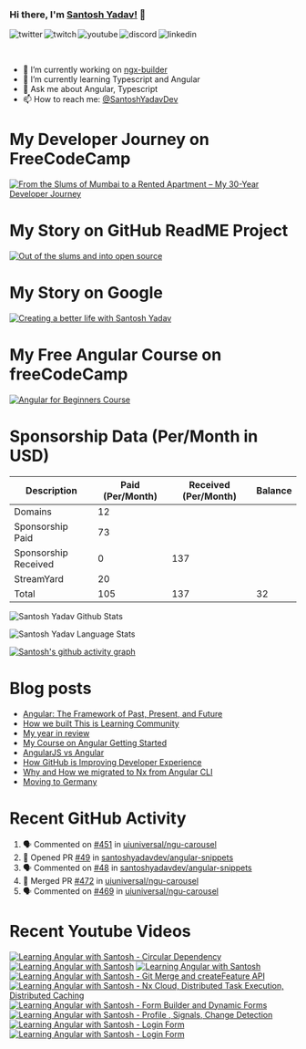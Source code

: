 ### Hi there, I'm [Santosh Yadav!](https://santoshyadav.dev) 👋

<p>
<a href="https://twitter.com/SantoshYadavDev">
   <img align="left" alt="twitter" src="https://img.shields.io/badge/Twitter-1DA1F2?style=for-the-badge&logo=twitter&logoColor=white" />
</a>&nbsp;&nbsp;

<a href="https://www.twitch.tv/santoshyadavdev">
   <img align="left" alt="twitch" src="https://img.shields.io/badge/Twitch-9146FF?style=for-the-badge&logo=twitch&logoColor=white" />
</a>&nbsp;&nbsp;

<a href="https://www.youtube.com/c/TechTalksWithSantosh">
   <img align="left" alt="youtube" src="https://img.shields.io/badge/YouTube-FF0000?style=for-the-badge&logo=youtube&logoColor=white" />
</a>&nbsp;&nbsp;

<a href="https://discord.gg/m6cNkVfXrQ">
   <img align="left" alt="discord" src="https://img.shields.io/badge/Discord-7289DA?style=for-the-badge&logo=discord&logoColor=white" />
</a>&nbsp;&nbsp;

<a href="https://www.linkedin.com/in/santoshyadavdev/">
   <img align="left" alt="linkedin" src="https://img.shields.io/badge/LinkedIn-0077B5?style=for-the-badge&logo=linkedin&logoColor=white" />
</a>
   


<p/>

<br/>
<p>

- 🔭 I’m currently working on [ngx-builder](https://github.com/ngx-builders)
- 🌱 I’m currently learning Typescript and Angular
- 💬 Ask me about Angular, Typescript
- 📫 How to reach me: [@SantoshYadavDev](https://twitter.com/SantoshYadavDev)

</p>

# My Developer Journey on FreeCodeCamp

[![From the Slums of Mumbai to a Rented Apartment – My 30-Year Developer Journey](https://images.ctfassets.net/s5uo95nf6njh/X5UtU4CujK58wJ0GYMOgX/5c270bf97627dd06134c316de8b95e44/Santosh_Yadav_07.01.2023_055.jpg?w=1200&fm=avif)](https://www.freecodecamp.org/news/my-journey-into-tech-from-slums-of-mumbai-to-my-own-apartment/)

# My Story on GitHub ReadME Project

[![Out of the slums and into open source](https://images.ctfassets.net/s5uo95nf6njh/2GWKJkEH95SEwMoqxEBRoX/3413d6d4c8f05070b9d9c549075b537c/Santosh_Yadav_07.01.2023_001_1.jpg?w=1200&fm=avif)](https://github.com/readme/stories/santosh-yadav)

# My Story on Google 

[![Creating a better life with Santosh Yadav](http://img.youtube.com/vi/RpSdB7BTp_U/0.jpg)](https://youtu.be/RpSdB7BTp_U)

# My Free Angular Course on freeCodeCamp

[![Angular for Beginners Course](http://img.youtube.com/vi/3qBXWUpoPHo/0.jpg)](http://www.youtube.com/watch?v=3qBXWUpoPHo)

# Sponsorship Data (Per/Month in USD)

| Description          | Paid (Per/Month) | Received (Per/Month) | Balance |
|----------------------|------------------|----------------------|---------|
| Domains              | 12               |                      |         |
| Sponsorship Paid     | 73               |                      |         |
| Sponsorship Received | 0                | 137                  |         |
| StreamYard           | 20               |                      |         |
| Total                | 105              | 137                  | 32      |

![Santosh Yadav Github Stats](https://github-readme-stats.vercel.app/api?username=SantoshYadavDev&show_icons=true&include_all_commits=true&theme=radical)

![Santosh Yadav Language Stats](https://github-readme-stats.vercel.app/api/top-langs/?username=SantoshYadavDev&layout=compact&theme=radical)

[![Santosh's github activity graph](https://github-readme-activity-graph.vercel.app/graph?username=SantoshYadavDev&theme=github-compact)](https://github.com/ashutosh00710/github-readme-activity-graph)

# Blog posts
<!-- BLOG-POST-LIST:START -->
- [Angular: The Framework of Past, Present, and Future](https://dev.to/this-is-angular/angular-the-framework-of-past-present-and-future-87d)
- [How we built This is Learning Community](https://dev.to/this-is-learning/how-we-built-this-is-learning-community-g34)
- [My year in review](https://dev.to/this-is-learning/my-year-in-review-341d)
- [My Course on Angular Getting Started](https://dev.to/this-is-learning/my-course-on-angular-getting-started-3jec)
- [AngularJS vs Angular](https://dev.to/this-is-angular/angularjs-vs-angular-1gh6)
- [How GitHub is Improving Developer Experience](https://dev.to/this-is-learning/how-github-is-improving-developer-experience-8jj)
- [Why and How we migrated to Nx from Angular CLI](https://dev.to/this-is-angular/why-and-how-we-migrated-to-nx-from-angular-cli-5a61)
- [Moving to Germany](https://dev.to/santoshyadavdev/moving-to-germany-4no9)
<!-- BLOG-POST-LIST:END -->

# Recent GitHub Activity
<!--START_SECTION:activity-->
1. 🗣 Commented on [#451](https://github.com/uiuniversal/ngu-carousel/issues/451#issuecomment-1649739386) in [uiuniversal/ngu-carousel](https://github.com/uiuniversal/ngu-carousel)
2. 💪 Opened PR [#49](https://github.com/santoshyadavdev/angular-snippets/pull/49) in [santoshyadavdev/angular-snippets](https://github.com/santoshyadavdev/angular-snippets)
3. 🗣 Commented on [#48](https://github.com/santoshyadavdev/angular-snippets/pull/48#issuecomment-1648685542) in [santoshyadavdev/angular-snippets](https://github.com/santoshyadavdev/angular-snippets)
4. 🎉 Merged PR [#472](https://github.com/uiuniversal/ngu-carousel/pull/472) in [uiuniversal/ngu-carousel](https://github.com/uiuniversal/ngu-carousel)
5. 🗣 Commented on [#469](https://github.com/uiuniversal/ngu-carousel/pull/469#issuecomment-1648620545) in [uiuniversal/ngu-carousel](https://github.com/uiuniversal/ngu-carousel)
<!--END_SECTION:activity-->

# Recent Youtube Videos
<!-- BEGIN YOUTUBE-CARDS -->
[![Learning Angular with Santosh - Circular Dependency](https://ytcards.demolab.com/?id=MfdRxHKRMVE&title=Learning+Angular+with+Santosh+-+Circular+Dependency&lang=en&timestamp=1688938308&background_color=%230d1117&title_color=%23ffffff&stats_color=%23dedede&width=250&border_radius=5 "Learning Angular with Santosh - Circular Dependency")](https://www.youtube.com/watch?v=MfdRxHKRMVE)
[![Learning Angular with Santosh](https://ytcards.demolab.com/?id=J8p-HIAhErg&title=Learning+Angular+with+Santosh&lang=en&timestamp=1689325403&background_color=%230d1117&title_color=%23ffffff&stats_color=%23dedede&width=250&border_radius=5 "Learning Angular with Santosh")](https://www.youtube.com/watch?v=J8p-HIAhErg)
[![Learning Angular with Santosh](https://ytcards.demolab.com/?id=xQGzyfHE7G4&title=Learning+Angular+with+Santosh&lang=en&timestamp=1689239273&background_color=%230d1117&title_color=%23ffffff&stats_color=%23dedede&width=250&border_radius=5 "Learning Angular with Santosh")](https://www.youtube.com/watch?v=xQGzyfHE7G4)
[![Learning Angular with Santosh - Git Merge and createFeature API](https://ytcards.demolab.com/?id=d3SSojYImng&title=Learning+Angular+with+Santosh+-+Git+Merge+and+createFeature+API&lang=en&timestamp=1689151233&background_color=%230d1117&title_color=%23ffffff&stats_color=%23dedede&width=250&border_radius=5 "Learning Angular with Santosh - Git Merge and createFeature API")](https://www.youtube.com/watch?v=d3SSojYImng)
[![Learning Angular with Santosh - Nx Cloud, Distributed Task Execution, Distributed Caching](https://ytcards.demolab.com/?id=rFQtXK20tgc&title=Learning+Angular+with+Santosh+-+Nx+Cloud%2C+Distributed+Task+Execution%2C+Distributed+Caching&lang=en&timestamp=1689066086&background_color=%230d1117&title_color=%23ffffff&stats_color=%23dedede&width=250&border_radius=5 "Learning Angular with Santosh - Nx Cloud, Distributed Task Execution, Distributed Caching")](https://www.youtube.com/watch?v=rFQtXK20tgc)
[![Learning Angular with Santosh - Form Builder and Dynamic Forms](https://ytcards.demolab.com/?id=Msfqo_78EII&title=Learning+Angular+with+Santosh+-+Form+Builder+and+Dynamic+Forms&lang=en&timestamp=1688720786&background_color=%230d1117&title_color=%23ffffff&stats_color=%23dedede&width=250&border_radius=5 "Learning Angular with Santosh - Form Builder and Dynamic Forms")](https://www.youtube.com/watch?v=Msfqo_78EII)
[![Learning Angular with Santosh - Profile , Signals, Change Detection](https://ytcards.demolab.com/?id=IXr3-PnHWwI&title=Learning+Angular+with+Santosh+-+Profile+%2C+Signals%2C+Change+Detection&lang=en&timestamp=1688547879&background_color=%230d1117&title_color=%23ffffff&stats_color=%23dedede&width=250&border_radius=5 "Learning Angular with Santosh - Profile , Signals, Change Detection")](https://www.youtube.com/watch?v=IXr3-PnHWwI)
[![Learning Angular with Santosh - Login Form](https://ytcards.demolab.com/?id=WlXEHx4fdzQ&title=Learning+Angular+with+Santosh+-+Login+Form&lang=en&timestamp=1688461647&background_color=%230d1117&title_color=%23ffffff&stats_color=%23dedede&width=250&border_radius=5 "Learning Angular with Santosh - Login Form")](https://www.youtube.com/watch?v=WlXEHx4fdzQ)
[![Learning Angular with Santosh - Login Form](https://ytcards.demolab.com/?id=ctq7Cg4FqCw&title=Learning+Angular+with+Santosh+-+Login+Form&lang=en&timestamp=1688287975&background_color=%230d1117&title_color=%23ffffff&stats_color=%23dedede&width=250&border_radius=5 "Learning Angular with Santosh - Login Form")](https://www.youtube.com/watch?v=ctq7Cg4FqCw)
<!-- END YOUTUBE-CARDS -->
